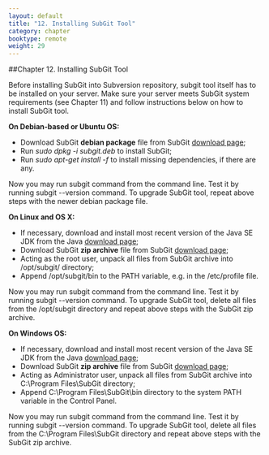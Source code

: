 ```yaml
---
layout: default
title: "12. Installing SubGit Tool"
category: chapter
booktype: remote
weight: 29
---
```

##Chapter 12. Installing SubGit Tool

Before installing SubGit into Subversion repository, subgit tool itself has to be installed on your server. Make sure your server meets SubGit system requirements (see Chapter 11) and follow instructions below on how to install SubGit tool.

**On Debian-based or Ubuntu OS:**

+ Download SubGit **debian package** file from SubGit [download page](subgit.com/newsite/download.html);
+ Run *sudo dpkg -i subgit.deb* to install SubGit;
+ Run *sudo apt-get install -f* to install missing dependencies, if there are any.

Now you may run subgit command from the command line. Test it by running subgit --version command. To upgrade SubGit tool, repeat above steps with the newer debian package file.

**On Linux and OS X:**

+ If necessary, download and install most recent version of the Java SE JDK from the Java [download page](http://www.oracle.com/technetwork/java/javase/downloads/index.html);
+ Download SubGit **zip archive** file from SubGit [download page](subgit.com/newsite/download.html);
+ Acting as the root user, unpack all files from SubGit archive into /opt/subgit/ directory;
+ Append /opt/subgit/bin to the PATH variable, e.g. in the /etc/profile file.

Now you may run subgit command from the command line. Test it by running subgit --version command. To upgrade SubGit tool, delete all files from the /opt/subgit directory and repeat above steps with the SubGit zip archive.

**On Windows OS:**

+ If necessary, download and install most recent version of the Java SE JDK from the Java [download page](http://www.oracle.com/technetwork/java/javase/downloads/index.html);
+ Download SubGit **zip archive** file from SubGit [download page](subgit.com/newsite/download.html);
+ Acting as Administrator user, unpack all files from SubGit archive into C:\Program Files\SubGit directory;
+ Append C:\Program Files\SubGit\bin directory to the system PATH variable in the Control Panel.

Now you may run subgit command from the command line. Test it by running subgit --version command. To upgrade SubGit tool, delete all files from the C:\Program Files\SubGit directory and repeat above steps with the SubGit zip archive.